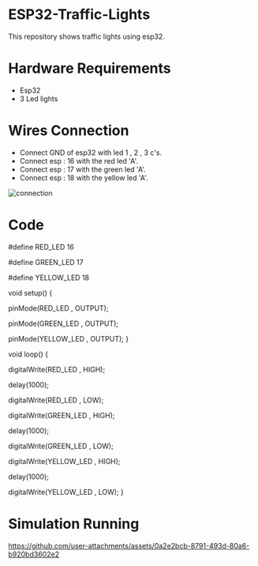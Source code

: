 # ESP32-Traffic-Lights
This repository shows traffic lights using esp32.

# Hardware Requirements
- Esp32
- 3 Led lights

# Wires Connection 
- Connect GND of esp32 with led 1 , 2 , 3 c's.
- Connect esp : 16 with the red led 'A'.
- Connect esp : 17 with the green led 'A'.
- Connect esp : 18 with the yellow led 'A'.

![connection](https://github.com/user-attachments/assets/b7a6daff-a1d5-4915-b198-4a36c188b258)

# Code

#define RED_LED 16

#define GREEN_LED 17

#define YELLOW_LED 18

void setup() {

  pinMode(RED_LED , OUTPUT);
  
  pinMode(GREEN_LED , OUTPUT);
  
  pinMode(YELLOW_LED , OUTPUT);
}

void loop() {

digitalWrite(RED_LED , HIGH);

delay(1000);

digitalWrite(RED_LED , LOW);

digitalWrite(GREEN_LED , HIGH);

delay(1000);

digitalWrite(GREEN_LED , LOW);

digitalWrite(YELLOW_LED , HIGH);

delay(1000);

digitalWrite(YELLOW_LED , LOW);
}

# Simulation Running 


https://github.com/user-attachments/assets/0a2e2bcb-8791-493d-80a6-b920bd3602e2

